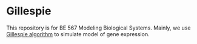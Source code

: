 # Gillespie

This repository is for BE 567 Modeling Biological Systems.
Mainly, we use [Gillespie algorithm](https://en.wikipedia.org/wiki/Gillespie_algorithm) to
simulate model of gene expression.

